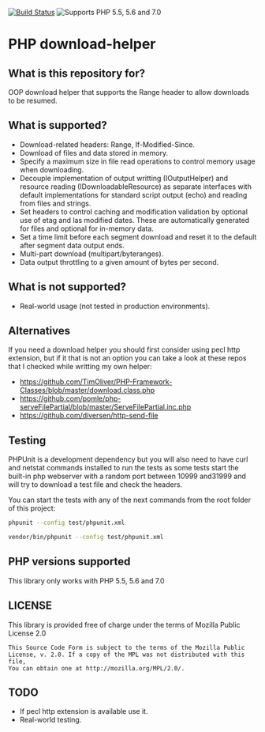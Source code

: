 [![Build Status](https://travis-ci.org/mangelp/download-helper.svg?branch=master)](https://travis-ci.org/mangelp/download-helper)
![Supports PHP 5.5, 5.6 and 7.0](https://img.shields.io/badge/PHP-5.5%2C%205.6%2C%207.0-blue.svg)

# PHP download-helper  #

## What is this repository for? ##

OOP download helper that supports the Range header to allow downloads to be resumed. 

## What is supported? ##

 * Download-related headers: Range, If-Modified-Since.
 * Download of files and data stored in memory.
 * Specify a maximum size in file read operations to control memory usage when downloading. 
 * Decouple implementation of output writting (IOutputHelper) and resource reading 
   (IDownloadableResource) as separate interfaces with default implementations for standard script
   output (echo) and reading from files and strings.
 * Set headers to control caching and modification validation by optional use of etag and las
   modified dates. These are automatically generated for files and optional for in-memory data.
 * Set a time limit before each segment download and reset it to the default after segment data 
   output ends.
 * Multi-part download (multipart/byteranges).
 * Data output throttling to a given amount of bytes per second.

## What is not supported? ##

 * Real-world usage (not tested in production environments).

## Alternatives ##

If you need a download helper you should first consider using pecl http extension, but if it that is
not an option you can take a look at these repos that I checked while writting my own helper:

 * https://github.com/TimOliver/PHP-Framework-Classes/blob/master/download.class.php
 * https://github.com/pomle/php-serveFilePartial/blob/master/ServeFilePartial.inc.php
 * https://github.com/diversen/http-send-file

## Testing ##

PHPUnit is a development dependency but you will also need to have curl and netstat commands 
installed to run the tests as some tests start the built-in php webserver with a random port 
between 10999 and31999 and will try to download a test file and check the headers.

You can start the tests with any of the next commands from the root folder of this project:

```bash
phpunit --config test/phpunit.xml
```

```bash
vendor/bin/phpunit --config test/phpunit.xml
```

## PHP versions supported ##

This library only works with PHP 5.5, 5.6 and 7.0

## LICENSE ##

This library is provided free of charge under the terms of Mozilla Public License 2.0

```
This Source Code Form is subject to the terms of the Mozilla Public
License, v. 2.0. If a copy of the MPL was not distributed with this file,
You can obtain one at http://mozilla.org/MPL/2.0/.
```

## TODO ##

 * If pecl http extension is available use it. 
 * Real-world testing.
 
